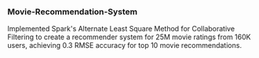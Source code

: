 ### Movie-Recommendation-System
Implemented Spark's Alternate Least Square Method for Collaborative Filtering to create a recommender system for 25M movie ratings from 160K users, achieving 0.3 RMSE accuracy for top 10 movie recommendations.
